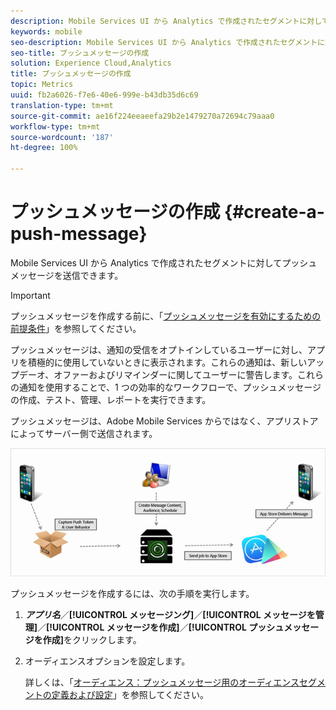```yaml
---
description: Mobile Services UI から Analytics で作成されたセグメントに対してプッシュメッセージを送信できます。
keywords: mobile
seo-description: Mobile Services UI から Analytics で作成されたセグメントに対してプッシュメッセージを送信できます。
seo-title: プッシュメッセージの作成
solution: Experience Cloud,Analytics
title: プッシュメッセージの作成
topic: Metrics
uuid: fb2a6026-f7e6-40e6-999e-b43db35d6c69
translation-type: tm+mt
source-git-commit: ae16f224eeaeefa29b2e1479270a72694c79aaa0
workflow-type: tm+mt
source-wordcount: '187'
ht-degree: 100%

---
```



# プッシュメッセージの作成 {#create-a-push-message}

Mobile Services UI から Analytics で作成されたセグメントに対してプッシュメッセージを送信できます。

>[!IMPORTANT]
>
>プッシュメッセージを作成する前に、「[プッシュメッセージを有効にするための前提条件](/help/using/c-manage-app-settings/c-mob-confg-app/configure-push-messaging/prerequisites-push-messaging.md)」を参照してください。

プッシュメッセージは、通知の受信をオプトインしているユーザーに対し、アプリを積極的に使用していないときに表示されます。これらの通知は、新しいアップデーオ、オファーおよびリマインダーに関してユーザーに警告します。これらの通知を使用することで、1 つの効率的なワークフローで、プッシュメッセージの作成、テスト、管理、レポートを実行できます。

プッシュメッセージは、Adobe Mobile Services からではなく、アプリストアによってサーバー側で送信されます。

![](assets/push_message_diagram.png)

プッシュメッセージを作成するには、次の手順を実行します。

1. ***アプリ名***／**[!UICONTROL メッセージング]**／**[!UICONTROL メッセージを管理]**／**[!UICONTROL メッセージを作成]**／**[!UICONTROL プッシュメッセージを作成]**&#x200B;をクリックします。
1. オーディエンスオプションを設定します。

   詳しくは、「[オーディエンス：プッシュメッセージ用のオーディエンスセグメントの定義および設定](/help/using/in-app-messaging/t-create-push-message/c-audience-push-message.md)」を参照してください。
